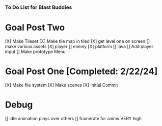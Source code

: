 ### To Do List for Blast Buddies

# Goal Post Two
[X] Make Tileset 
[X] Make tile map in tiled
[X] get level one on screen
[] make various assets
    [X] player
    [] enemy
    [X] platform
    [] lava
[] Add player input
[] Make prototype Menu

# Goal Post One [Completed: 2/22/24]
[X] Make file system
[X] Make scenes
[X] Initial Commit

# Debug
 [] idle animation plays over others
 [] framerate for anims VERY high